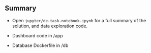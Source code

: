 ## Summary 

- Open `jupyter/de-task-notebook.ipynb` for a full summary of the solution, and data exploration code.

- Dashboard code in /app

- Database Dockerfile in /db

